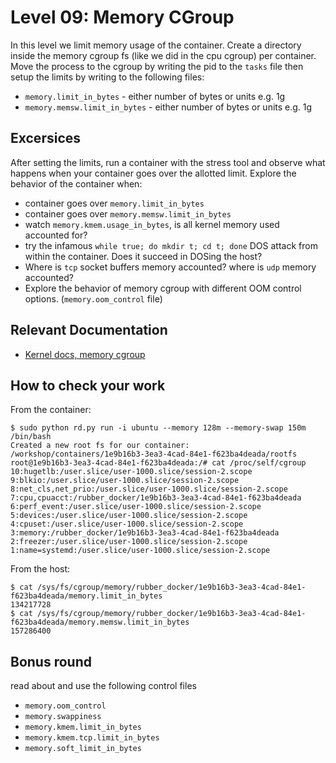 # Level 09: Memory CGroup

In this level we limit memory usage of the container. Create a directory inside the memory cgroup fs (like we did in the cpu cgroup) per container. Move the process to the cgroup by writing the pid to the `tasks` file then setup the limits by writing to the following files:
- `memory.limit_in_bytes` - either number of bytes or units e.g. 1g
- `memory.memsw.limit_in_bytes` - either number of bytes or units e.g. 1g

## Excersices

After setting the limits, run a container with the stress tool and observe what happens when your container goes over the allotted limit. Explore the behavior of the container when:
- container goes over `memory.limit_in_bytes`
- container goes over `memory.memsw.limit_in_bytes`
- watch `memory.kmem.usage_in_bytes`, is all kernel memory used accounted for?
- try the infamous `while true; do mkdir t; cd t; done` DOS attack from within the container. Does it succeed in DOSing the host?
- Where is `tcp` socket buffers memory accounted? where is `udp` memory accounted?
- Explore the behavior of memory cgroup with different OOM control options. (`memory.oom_control` file)

## Relevant Documentation
- [Kernel docs, memory cgroup](https://www.kernel.org/doc/Documentation/cgroup-v1/memory.txt)


## How to check your work
From the container:
```
$ sudo python rd.py run -i ubuntu --memory 128m --memory-swap 150m /bin/bash
Created a new root fs for our container: /workshop/containers/1e9b16b3-3ea3-4cad-84e1-f623ba4deada/rootfs
root@1e9b16b3-3ea3-4cad-84e1-f623ba4deada:/# cat /proc/self/cgroup
10:hugetlb:/user.slice/user-1000.slice/session-2.scope
9:blkio:/user.slice/user-1000.slice/session-2.scope
8:net_cls,net_prio:/user.slice/user-1000.slice/session-2.scope
7:cpu,cpuacct:/rubber_docker/1e9b16b3-3ea3-4cad-84e1-f623ba4deada
6:perf_event:/user.slice/user-1000.slice/session-2.scope
5:devices:/user.slice/user-1000.slice/session-2.scope
4:cpuset:/user.slice/user-1000.slice/session-2.scope
3:memory:/rubber_docker/1e9b16b3-3ea3-4cad-84e1-f623ba4deada
2:freezer:/user.slice/user-1000.slice/session-2.scope
1:name=systemd:/user.slice/user-1000.slice/session-2.scope
```

From the host:
```
$ cat /sys/fs/cgroup/memory/rubber_docker/1e9b16b3-3ea3-4cad-84e1-f623ba4deada/memory.limit_in_bytes
134217728
$ cat /sys/fs/cgroup/memory/rubber_docker/1e9b16b3-3ea3-4cad-84e1-f623ba4deada/memory.memsw.limit_in_bytes
157286400
```

## Bonus round
read about and use the following control files
- `memory.oom_control`
- `memory.swappiness`
- `memory.kmem.limit_in_bytes`
- `memory.kmem.tcp.limit_in_bytes`
- `memory.soft_limit_in_bytes`
